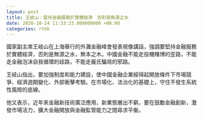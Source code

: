 ```yaml
---
layout: post
title: 王岐山：堅持金融服務於實體經濟　否則是無源之水
date: 2020-10-24 11:33:23.000000000 +08:00
categories: rthk
---
```


國家副主席王岐山在上海舉行的外灘金融峰會發表視像講話，強調要堅持金融服務於實體經濟，否則是無源之水，無本之木。中國金融不能走投機賭博的歪路，不能走金融泡沫自我循環的歧路，不能走龐氏騙局的邪路。

王岐山指出，要加強制度和能力建設，使中國金融企業經得起開放條件下市場競爭、經濟週期變化、外部衝擊考驗。在市場化、法治化的基礎上，守住不發生系統性風險的底線。

他又表示，近年來金融新技術廣泛應用，新業態層出不窮，要在鼓勵金融創新，激發市場活力，擴大金融開放與金融監管能力之間尋求平衡。
